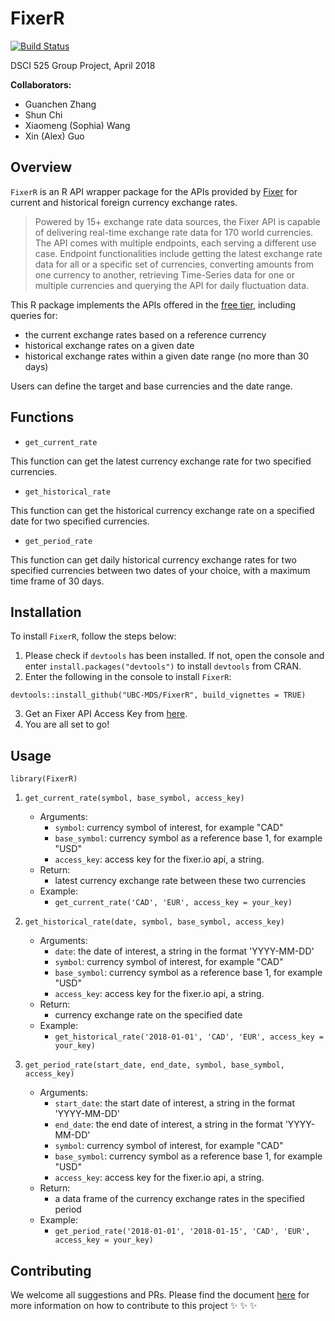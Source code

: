 # FixerR

[![Build Status](https://travis-ci.org/UBC-MDS/FixerR.svg?branch=master)](https://travis-ci.org/UBC-MDS/FixerR)

DSCI 525 Group Project, April 2018

**Collaborators:**

- Guanchen Zhang
- Shun Chi
- Xiaomeng (Sophia) Wang
- Xin (Alex) Guo

## Overview

`FixerR` is an R API wrapper package for the APIs provided by [Fixer](https://fixer.io) for current and historical foreign currency exchange rates.

> Powered by 15+ exchange rate data sources, the Fixer API is capable of delivering real-time exchange rate data for 170 world currencies. The API comes with multiple endpoints, each serving a different use case. Endpoint functionalities include getting the latest exchange rate data for all or a specific set of currencies, converting amounts from one currency to another, retrieving Time-Series data for one or multiple currencies and querying the API for daily fluctuation data.

This R package implements the APIs offered in the [free tier](https://fixer.io/product), including queries for:

- the current exchange rates based on a reference currency
- historical exchange rates on a given date
- historical exchange rates within a given date range (no more than 30 days)

Users can define the target and base currencies and the date range. 

## Functions

- `get_current_rate`

This function can get the latest currency exchange rate for two specified currencies.

- `get_historical_rate`

This function can get the historical currency exchange rate on a specified date for two specified currencies.

- `get_period_rate`

This function can get daily historical currency exchange rates for two specified currencies between two dates of your choice, with a maximum time frame of 30 days.

## Installation

To install `FixerR`, follow the steps below:

1. Please check if `devtools` has been installed. If not, open the console and enter `install.packages("devtools")` to install `devtools` from CRAN. 
2. Enter the following in the console to install `FixerR`: 
```
devtools::install_github("UBC-MDS/FixerR", build_vignettes = TRUE)
```
3. Get an Fixer API Access Key from [here](https://fixer.io/product).
4. You are all set to go!

## Usage

`library(FixerR)`

1. `get_current_rate(symbol, base_symbol, access_key)`
	- Arguments:
		- `symbol`: currency symbol of interest, for example "CAD"
		- `base_symbol`: currency symbol as a reference base 1, for example "USD"
		- `access_key`: access key for the fixer.io api, a string.
	- Return:
		- latest currency exchange rate between these two currencies
	- Example: 
		- `get_current_rate('CAD', 'EUR', access_key = your_key)`

2. `get_historical_rate(date, symbol, base_symbol, access_key)`
	- Arguments:
		- `date`: the date of interest, a string in the format 'YYYY-MM-DD'
		- `symbol`: currency symbol of interest, for example "CAD"
		- `base_symbol`: currency symbol as a reference base 1, for example "USD"
		- `access_key`: access key for the fixer.io api, a string.
	- Return:
		- currency exchange rate on the specified date
	- Example: 
		- `get_historical_rate('2018-01-01', 'CAD', 'EUR', access_key = your_key)`

3. `get_period_rate(start_date, end_date, symbol, base_symbol, access_key)`
	- Arguments:
		- `start_date`: the start date of interest, a string in the format 'YYYY-MM-DD'
		- `end_date`: the end date of interest, a string in the format 'YYYY-MM-DD'
		- `symbol`: currency symbol of interest, for example "CAD"
		- `base_symbol`: currency symbol as a reference base 1, for example "USD"
		- `access_key`: access key for the fixer.io api, a string.
	- Return:
		- a data frame of the currency exchange rates in the specified period
	- Example: 
		- `get_period_rate('2018-01-01', '2018-01-15', 'CAD', 'EUR', access_key = your_key)`
		
## Contributing

We welcome all suggestions and PRs. Please find the document [here](CONTRIBUTING.md) for more information on how to contribute to this project :sparkles: :sparkles: :sparkles:
